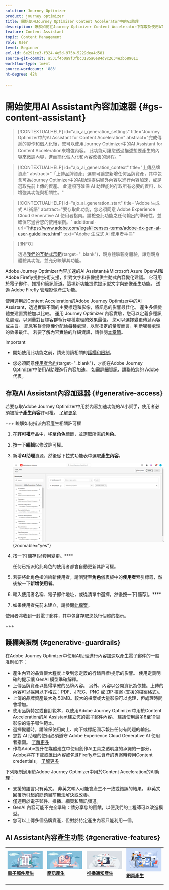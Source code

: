 ```yaml
---
solution: Journey Optimizer
product: journey optimizer
title: 開始使用Journey Optimizer Content Accelerator中的AI助理
description: 瞭解如何在Journey Optimizer Content Accelerator中存取及使用AI Assistant
feature: Content Assistant
topic: Content Management
role: User
level: Beginner
exl-id: 6e291ce3-f324-4e5d-975b-5229dea4d581
source-git-commit: a531f4b0a9f3fbc3185a0e84d9c2634e3b589011
workflow-type: tm+mt
source-wordcount: '883'
ht-degree: 42%

---
```


# 開始使用AI Assistant內容加速器 {#gs-content-assistant}

>[!CONTEXTUALHELP]
>id="ajo_ai_generation_settings"
>title="Journey Optimizer中的AI Assistant for Content Acceleration"
>abstract="完成傳遞的製作和個人化後，您可以使用Journey Optimizer中的AI Assistant for Content Acceleration來增強內容。 此功能可讓您透過描述想要產生的內容來微調內容，進而簡化個人化和內容改善的過程。"

>[!CONTEXTUALHELP]
>id="ajo_ai_generation_context"
>title="上傳品牌資產"
>abstract="「上傳品牌資產」選單可讓您新增任何品牌資產，其中包含可為Journey Optimizer中的AI助理提供額外內容以進行內容加速，或是選取先前上傳的資產。 此選項可確保 AI 助理能夠存取所有必要的資料，以增強其功能與相關性。"

>[!CONTEXTUALHELP]
>id="ajo_ai_generation_start"
>title="Adobe 生成式 AI 術語"
>abstract="要存取此功能，您必須同意 Adobe Experience Cloud Generative Al 使用者指南。請檢查此功能之任何輸出的準確性，並確保它適合您的使用案例。"
>additional-url="https://www.adobe.com/legal/licenses-terms/adobe-dx-gen-ai-user-guidelines.html" text="Adobe 生成式 AI 使用者手冊"

>[!INFO]
>
>透過[我們的互動式示範](https://experienceleague.adobe.com/en/apps/journey-optimizer/ai-assistant-content-accelerator){target="_blank"}，親身體驗親身體驗，讓您親身體驗其功能，並充分瞭解其功能。


Adobe Journey Optimizer內容加速的AI Assistant由Microsoft Azure OpenAI和Adobe Firefly提供技術支援，針對文字和影像提供主動式內容變化建議。 它可用於電子郵件、推播和簡訊管道。這項新功能提供提示型文字與影像產生功能。 透過 Adobe Firefly 管理影像產生功能。

使用適用於Content Acceleration的Adobe Journey Optimizer中的AI Assistant，透過實驗不同的主要標題和影像，將訊息的影響最佳化。 產生多個變體並建置實驗加以比較。 運用 Journey Optimizer 內容實驗，您可以定義多種訊息處理，以測量對目標客群執行哪種處理的效果最佳。 您可以選擇變更傳遞內容或主旨。 訊息客群會隨機分配給每種處理，以就指定的量度而言，判斷哪種處理的效果最佳。 若要了解內容實驗的詳細資訊，請參閱[本章節](../content-management/content-experiment.md)。

>[!IMPORTANT]
>
>* 開始使用此功能之前，請先閱讀相關的[護欄和限制](#generative-guardrails)。
>
>
>* 您必須同意[使用者合約](https://www.adobe.com/legal/licenses-terms/adobe-dx-gen-ai-user-guidelines.html){target="_blank"}，才能在Adobe Journey Optimizer中使用AI助理進行內容加速。 如需詳細資訊，請聯絡您的 Adobe 代表。

## 存取AI Assistant內容加速器 {#generative-access}

若要存取Adobe Journey Optimizer中用於內容加速功能的AI小幫手，使用者必須被授予&#x200B;**產生內容**&#x200B;許可權。 [了解更多](../administration/permissions.md)

+++  瞭解如何指派內容產生相關許可權

1. 在&#x200B;**許可權**&#x200B;產品中，移至&#x200B;**角色**&#x200B;標籤，並選取所需的&#x200B;**角色**。

1. 按一下&#x200B;**編輯**&#x200B;以修改許可權。

1. 新增&#x200B;**AI助理**&#x200B;資源，然後從下拉式功能表中選取&#x200B;**產生內容**。

   ![](assets/gen-ai-role.png){zoomable="yes"}

1. 按一下[儲存]以套用變更。****

   任何已指派給此角色的使用者都會自動更新其許可權。

1. 若要將此角色指派給新使用者，請瀏覽至&#x200B;**角色**&#x200B;儀表板中的&#x200B;**使用者**&#x200B;索引標籤，然後按一下&#x200B;**新增使用者**。

1. 輸入使用者名稱、電子郵件地址，或從清單中選擇，然後按一下[儲存]。****

1. 如果使用者先前未建立，請參閱[此檔案](https://experienceleague.adobe.com/en/docs/experience-platform/access-control/abac/permissions-ui/users)。

使用者將收到一封電子郵件，其中包含存取您執行個體的指示。

+++

## 護欄與限制 {#generative-guardrails}

在Adobe Journey Optimizer中使用AI助理進行內容加速以產生電子郵件的一般准則如下：

* 產生內容的品質很大程度上受到您定義的行銷目標/提示的影響。 使用定義明確的提示讓 GenAI 模型準確解釋。  
* 上傳品牌資產以獲得準確的品牌內容。 另外，內容以公開資訊為依據。上傳的內容可以採用以下格式：PDF、JPEG、PNG 或 ZIP 檔案 (支援的檔案格式)。
* 上傳的品牌資產最大為 50MB。較大的檔案或大量影像可以處理，但處理時間會增加。
* 使用品牌特定或自訂範本，以使用Adobe Journey Optimizer中用於Content Acceleration的AI Assistant建立您的電子郵件內容。 建議使用最多8至10個影像的電子郵件範本。
* 選擇變體時，請確保使用向上、向下或標記圖示報告任何有問題的輸出。
* 您對 AI 助理的使用必須遵守 Adobe Experience Cloud Generative AI 使用者指南。 [了解更多](https://www.adobe.com/legal/licenses-terms/adobe-dx-gen-ai-user-guidelines.html)
* 作為Adobe提升在媒體建立中使用創作AI工具之透明度的承諾的一部分，Adobe將在下載或匯出內容或包含Firefly產生資產的專案時套用Content credentials。 [了解更多](https://helpx.adobe.com/firefly/using/content-credentials.html)

下列限制適用於Adobe Journey Optimizer中用於Content Acceleration的AI助理：

* 支援的語言只有英文。 非英文輸入可能會產生不一致或錯誤的結果。 非英文回覆所引起的問題目前無法解決或改善。
* 僅適用於電子郵件、推播、網頁和簡訊頻道。
* GenAI 內容可能不完全準確：請分享您的回饋，以便我們的工程師可以改進模型。
* 您可以上傳多個品牌資產，但對於特定產生內容只能利用一個。


## AI Assistant內容產生功能 {#generative-features}


<table style="table-layout:fixed"><tr style="border: 0;">
<td>
<a href="generative-email.md">
<img alt="電子郵件產生" src="assets/do-not-localize/text-genai.jpeg">
</a>
<div>
<a href="generative-email.md"><strong>電子郵件產生</strong></a>
</div>
<p>
</td>
<td>
<a href="generative-sms.md">
<img alt="簡訊產生" src="assets/do-not-localize/image-genai.jpeg">
</a>
<div><a href="generative-sms.md"><strong>簡訊產生</strong>
</div>
<p>
</td>
<td>
<a href="generative-push.md">
<img alt="推播產生" src="assets/do-not-localize/email-genai.jpeg">
</a>
<div>
<a href="generative-push.md"><strong>推播通知產生</strong></a>
</div>
<p></td>
<td>
<a href="generative-web.md">
<img alt="網頁產生" src="assets/do-not-localize/web-genai.jpeg">
</a>
<div><a href="generative-web.md"><strong>網頁產生</strong>
</div>
<p>
</td>
</tr></table>
